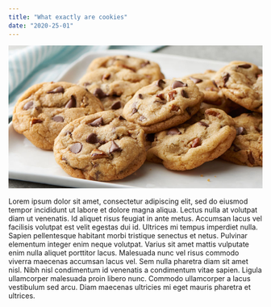 ```yaml
---
title: "What exactly are cookies"
date: "2020-25-01"
---
```


![Some Cookies](./cookies.jpg)

Lorem ipsum dolor sit amet, consectetur adipiscing elit, sed do eiusmod tempor incididunt ut labore et dolore magna aliqua. Lectus nulla at volutpat diam ut venenatis. Id aliquet risus feugiat in ante metus. Accumsan lacus vel facilisis volutpat est velit egestas dui id. Ultrices mi tempus imperdiet nulla. Sapien pellentesque habitant morbi tristique senectus et netus. Pulvinar elementum integer enim neque volutpat. Varius sit amet mattis vulputate enim nulla aliquet porttitor lacus. Malesuada nunc vel risus commodo viverra maecenas accumsan lacus vel. Sem nulla pharetra diam sit amet nisl. Nibh nisl condimentum id venenatis a condimentum vitae sapien. Ligula ullamcorper malesuada proin libero nunc. Commodo ullamcorper a lacus vestibulum sed arcu. Diam maecenas ultricies mi eget mauris pharetra et ultrices.
